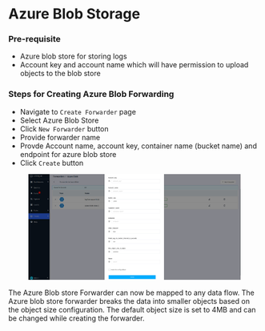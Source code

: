 # Azure Blob Storage

### Pre-requisite <a href="#pre-requisite" id="pre-requisite"></a>

* Azure blob store for storing logs
* Account key and account name which will have permission to upload objects to the blob store

### Steps for Creating Azure Blob Forwarding <a href="#steps-for-creating-azure-blob-forwarding" id="steps-for-creating-azure-blob-forwarding"></a>

* Navigate to `Create Forwarder` page
* Select Azure Blob Store
* Click `New Forwarder` button
* Provide forwarder name
* Provde Account name, account key, container name (bucket name) and endpoint for azure blob store
* Click `Create` button

<figure><img src="../../.gitbook/assets/image (222).png" alt=""><figcaption></figcaption></figure>

The Azure Blob store Forwarder can now be mapped to any data flow. The Azure blob store forwarder breaks the data into smaller objects based on the object size configuration. The default object size is set to 4MB and can be changed while creating the forwarder.
